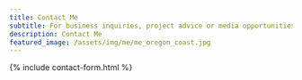 ```yaml
---
title: Contact Me
subtitle: For business inquiries, project advice or media opportunities
description: Contact Me
featured_image: /assets/img/me/me_oregon_coast.jpg
---
```



{% include contact-form.html %}
